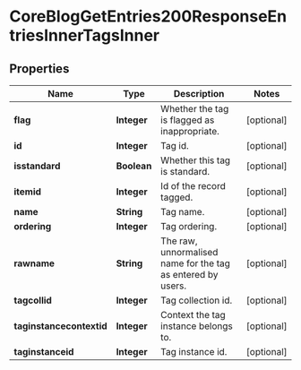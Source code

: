 

# CoreBlogGetEntries200ResponseEntriesInnerTagsInner


## Properties

| Name | Type | Description | Notes |
|------------ | ------------- | ------------- | -------------|
|**flag** | **Integer** | Whether the tag is flagged as inappropriate. |  [optional] |
|**id** | **Integer** | Tag id. |  [optional] |
|**isstandard** | **Boolean** | Whether this tag is standard. |  [optional] |
|**itemid** | **Integer** | Id of the record tagged. |  [optional] |
|**name** | **String** | Tag name. |  [optional] |
|**ordering** | **Integer** | Tag ordering. |  [optional] |
|**rawname** | **String** | The raw, unnormalised name for the tag as entered by users. |  [optional] |
|**tagcollid** | **Integer** | Tag collection id. |  [optional] |
|**taginstancecontextid** | **Integer** | Context the tag instance belongs to. |  [optional] |
|**taginstanceid** | **Integer** | Tag instance id. |  [optional] |




